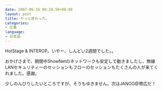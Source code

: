 ```yaml
---
date: 2007-06-16 00:39:50+00:00
layout: post
title: やっと終わった。
categories:
- 仕事
language:
- 日本語
---
```


HotStage & INTEROP。いやー、しんどい2週間でした。。

おかげさまで、期間中ShowNetのネットワークも安定して動きましたし、無線LANセキュリティーのセッションもフローのセッションもたくさんの人が来てくれました。感謝。

少しのんびりしたいところですが、そうもゆきません。次はJANOG@帯広だ！
